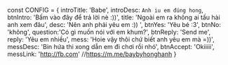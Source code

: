 
const CONFIG = {
    introTitle: 'Babe',
    introDesc: `Anh iu em đúng hong`,
    btnIntro: 'Bấm vào đây để trả lời nè :))',
    title: 'Ngoài em ra không ai tấu hài anh xem đâu',
    desc: 'Nên anh phải yêu em :)) ',
    btnYes: 'Yêu bé :3',
    btnNo: 'không',
    question:'Có gì muốn nói với em khum?',
    btnReply: 'Send me',
    reply: 'Yêu em nhiều',
    mess: 'Hoie vậy thôi chứ biết anh yêu em mà =))',
    messDesc: 'Bin hứa thi xong dẫn em đi chơi rồi nhó',
    btnAccept: 'Okiiiii',
    messLink: 'http://fb.com' //https://m.me/baybyhonghanh
}
```

